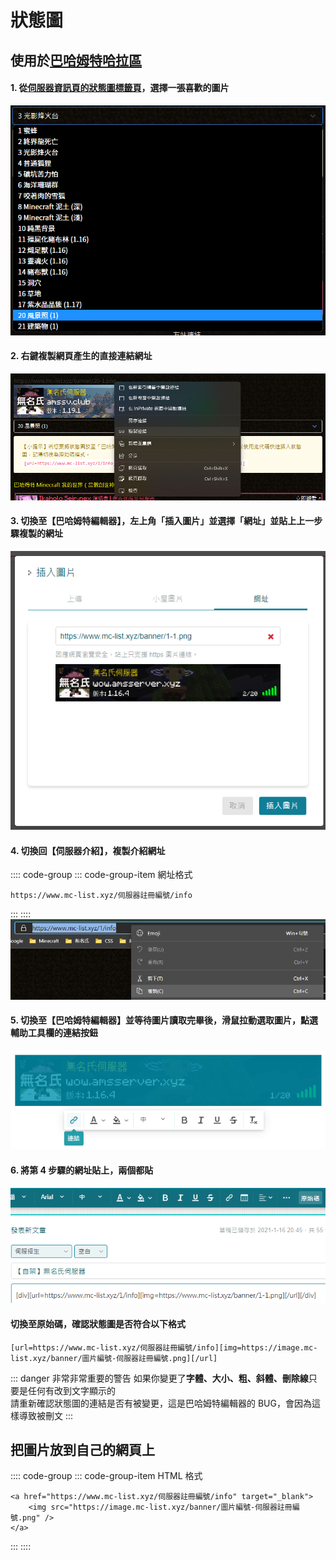 # 狀態圖

## 使用於[巴哈姆特哈拉區](https://forum.gamer.com.tw/B.php?bsn=18673)

#### 1. 從[伺服器資訊頁的狀態圖標籤頁](/player/ServerInfo#狀態圖)，選擇一張喜歡的圖片
![Banner1](/images/banner_1.png)

#### 2. 右鍵複製網頁產生的直接連結網址
![Banner2](/images/banner_2.png)  

#### 3. 切換至【巴哈姆特編輯器】，左上角「插入圖片」並選擇「網址」並貼上上一步驟複製的網址
![Banner3](/images/banner_3.png)

#### 4. 切換回【伺服器介紹】，複製介紹網址

:::: code-group
::: code-group-item 網址格式
```:no-line-numbers
https://www.mc-list.xyz/伺服器註冊編號/info
```
:::
::::
![Banner4](/images/banner_4.png)

#### 5. 切換至【巴哈姆特編輯器】並等待圖片讀取完畢後，滑鼠拉動選取圖片，點選輔助工具欄的連結按鈕
![Banner5](/images/banner_5.png)

#### 6. 將第 4 步驟的網址貼上，兩個都貼
![Banner7](/images/banner_7.png)

#### 切換至原始碼，確認狀態圖是否符合以下格式

```md:no-line-numbers
[url=https://www.mc-list.xyz/伺服器註冊編號/info][img=https://image.mc-list.xyz/banner/圖片編號-伺服器註冊編號.png][/url]
```

::: danger 非常非常重要的警告
如果你變更了**字體、大小、粗、斜體、刪除線**只要是任何有改到文字顯示的  
請重新確認狀態圖的連結是否有被變更，這是巴哈姆特編輯器的 BUG，會因為這樣導致被刪文
:::

## 把圖片放到自己的網頁上

:::: code-group
::: code-group-item HTML 格式
```html:no-line-numbers
<a href="https://www.mc-list.xyz/伺服器註冊編號/info" target="_blank">
    <img src="https://image.mc-list.xyz/banner/圖片編號-伺服器註冊編號.png" />
</a>
```
:::
::::

